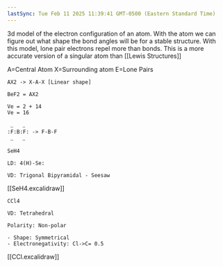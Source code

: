 ```yaml
---
lastSync: Tue Feb 11 2025 11:39:41 GMT-0500 (Eastern Standard Time)
---
```


3d model of the electron configuration of an atom. With the atom we can figure out what shape the bond angles will be for a stable structure. With this model, lone pair electrons repel more than bonds. This is a more accurate version of a singular atom than [[Lewis Structures]]

A=Central Atom
X=Surrounding atom
E=Lone Pairs

```Example
AX2 -> X-A-X [Linear shape]

BeF2 = AX2

Ve = 2 + 14
Ve = 16

 ‥   ‥
:F:B:F: -> F-B-F
 ‥   ‥
```

```Example
SeH4

LD: 4(H)-Se:

VD: Trigonal Bipyramidal - Seesaw
```

[[SeH4.excalidraw]]

```Example
CCl4

VD: Tetrahedral 

Polarity: Non-polar

- Shape: Symmetrical
- Electronegativity: Cl->C= 0.5
```

[[CCl.excalidraw]]